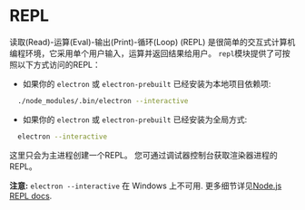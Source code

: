 # REPL
读取(Read)-运算(Eval)-输出(Print)-循环(Loop) (REPL) 是很简单的交互式计算机编程环境，它采用单个用户输入，运算并返回结果给用户。 `repl`模块提供了可按照以下方式访问的REPL：

* 如果你的 `electron` 或 `electron-prebuilt` 已经安装为本地项目依赖项:
```sh
  ./node_modules/.bin/electron --interactive
```
  
* 如果你的 `electron` 或 `electron-prebuilt` 已经安装为全局方式:

```sh
  electron --interactive
```

这里只会为主进程创建一个REPL。 您可通过调试器控制台获取渲染器进程的REPL。

**注意:** `electron --interactive` 在 Windows 上不可用. 更多细节详见[Node.js REPL docs](https://nodejs.org/dist/latest/docs/api/repl.html).